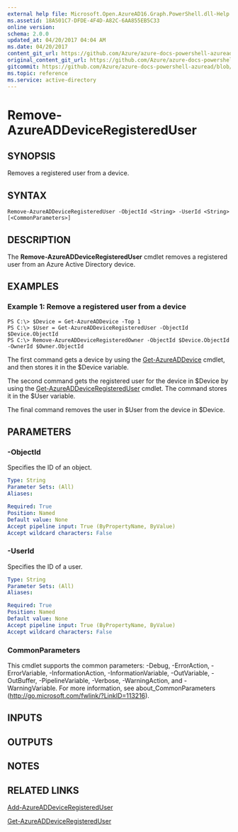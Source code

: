 ```yaml
---
external help file: Microsoft.Open.AzureAD16.Graph.PowerShell.dll-Help.xml
ms.assetid: 18A501C7-DFDE-4F4D-A82C-6AA855EB5C33
online version:
schema: 2.0.0
updated_at: 04/20/2017 04:04 AM
ms.date: 04/20/2017
content_git_url: https://github.com/Azure/azure-docs-powershell-azuread/blob/VinceSmith-patch-9/Azure%20AD%20Cmdlets/AzureAD/v2/Remove-AzureADDeviceRegisteredUser.md
original_content_git_url: https://github.com/Azure/azure-docs-powershell-azuread/blob/VinceSmith-patch-9/Azure%20AD%20Cmdlets/AzureAD/v2/Remove-AzureADDeviceRegisteredUser.md
gitcommit: https://github.com/Azure/azure-docs-powershell-azuread/blob/424c08eff259398d1aa2f26116c38cea5e911b45
ms.topic: reference
ms.service: active-directory
---
```


# Remove-AzureADDeviceRegisteredUser

## SYNOPSIS
Removes a registered user from a device.

## SYNTAX

```
Remove-AzureADDeviceRegisteredUser -ObjectId <String> -UserId <String> [<CommonParameters>]
```

## DESCRIPTION
The **Remove-AzureADDeviceRegisteredUser** cmdlet removes a registered user from an Azure Active Directory device.

## EXAMPLES

### Example 1: Remove a registered user from a device
```
PS C:\> $Device = Get-AzureADDevice -Top 1
PS C:\> $User = Get-AzureADDeviceRegisteredUser -ObjectId $Device.ObjectId
PS C:\> Remove-AzureADDeviceRegisteredOwner -ObjectId $Device.ObjectId -OwnerId $Owner.ObjectId
```

The first command gets a device by using the [Get-AzureADDevice](./Get-AzureADDevice.md) cmdlet, and then stores it in the $Device variable.

The second command gets the registered user for the device in $Device by using the [Get-AzureADDeviceRegisteredUser](./Get-AzureADDeviceRegisteredUser.md) cmdlet.
The command stores it in the $User variable.

The final command removes the user in $User from the device in $Device.

## PARAMETERS

### -ObjectId
Specifies the ID of an object.
```yaml
Type: String
Parameter Sets: (All)
Aliases: 

Required: True
Position: Named
Default value: None
Accept pipeline input: True (ByPropertyName, ByValue)
Accept wildcard characters: False
```

### -UserId
Specifies the ID of a user.
```yaml
Type: String
Parameter Sets: (All)
Aliases: 

Required: True
Position: Named
Default value: None
Accept pipeline input: True (ByPropertyName, ByValue)
Accept wildcard characters: False
```

### CommonParameters
This cmdlet supports the common parameters: -Debug, -ErrorAction, -ErrorVariable, -InformationAction, -InformationVariable, -OutVariable, -OutBuffer, -PipelineVariable, -Verbose, -WarningAction, and -WarningVariable. For more information, see about_CommonParameters (http://go.microsoft.com/fwlink/?LinkID=113216).

## INPUTS

## OUTPUTS

## NOTES

## RELATED LINKS

[Add-AzureADDeviceRegisteredUser](./Add-AzureADDeviceRegisteredUser.md)

[Get-AzureADDeviceRegisteredUser](./Get-AzureADDeviceRegisteredUser.md)
